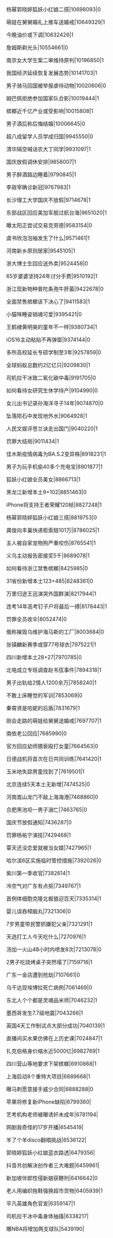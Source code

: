 杨幂郭晓婷狐妖小红娘二搭|10698093|0

萌娃在舅舅婚礼上推车送婚戒|10649329|1

今晚油价或下调|10632426|1

詹姆斯剃光头|10554661|0

南京女大学生案二审维持原判|10196850|1

我国经济延续恢复发展态势|10141703|1

男子骑马回国被举报虐待动物|10020606|0

姆巴佩拒绝参加国家队合影|10019444|1

槟榔近千亿产业或受影响|10015808|1

男子酒后称后悔结婚|10006645|0

超八成留学人员学成归国|9945550|0

清华隔空喊话农大丁同学|9931097|1

国庆放假调休安排|9858007|1

男子醉酒路边睡着|9790845|1

李政宰确诊新冠|9767983|1

长沙理工大学国庆不放假|9714678|1

东部战区回应美加军舰过航台海|9651020|1

曝太阳正尝试交易克劳德|9583154|0

虞书欣泡泡袖发生了什么|9571461|1

河南新乡原则居家|9545105|1

浙大博士生回应送外卖|9524458|0

65岁婆婆坚持24年讨分手费|9510192|1

浙江现新物种普陀条孢牛肝菌|9422678|0

全面禁售槟榔该下决心了|9411583|1

小猫咪睡姿销魂可爱|9395421|0

王鹤棣黄明昊的童年不一样|9380734|1

iOS16主动粘贴不再弹窗|9374144|0

多所高校延长专硕学制至3年|9257859|0

全球蚂蚁总数约2亿亿只|9209830|1

司机拉干冰致二氧化碳中毒|9191705|0

如何看待女研究生休学待产|9104990|0

女儿出书记录孙海洋寻子14年|9074870|0

坠落陨石中发现地外水|9064928|1

人民文娱评苍兰诀走出国门|9040220|1

罚罪大结局|9011434|1

佳木斯疫情病毒为BA.5.2变异株|8918231|1

男子为玩手机偷40多个充电宝|8901877|1

狐妖小红娘全员美女|8866713|1

黑龙江新增本土9+102|8851463|0

iPhone将支持王者荣耀120帧|8827248|1

杨幂郭晓婷狐妖小红娘三搭|8819753|0

龚俊向丰巢快递柜索赔101万|8786025|1

主人被自家宠物狗严重咬伤|8765541|1

义乌主动报告密接奖5千|8689078|1

如何看待浙江禁售槟榔|8425985|0

31省份新增本土123+485|8248361|0

万里归途王迅演哭外国群演|8217944|1

连考14年高考钉子户将最后一搏|8178443|1

罚罪全员收伞|8052474|0

俄称摧毁乌维护海马斯的工厂|8003684|0

张镇麟新赛季或穿77号球衣|7975221|1

四川新增本土28+27|7970785|0

北电成立专班调查赵韦弦事件|7894318|1

男子出轨给2情人1200余万|7858240|1

不敢上床睡觉的军训|7853069|0

秦霄贤是哈妮的后盾|7831679|1

刚会走路的萌娃给舅舅送婚戒|7697707|1

南依老公回应|7685990|0

官方回应幼师猥亵殴打女童|7664563|0

日德战机将首次在日共同训练|7641420|1

玉米地失踪男童找到了|7619501|1

北京连续5天本土无新增|7474525|0

河南嵩山龙门不敌上海海港|7468860|0

合肥黑池坝一男子溺亡|7463765|0

国庆节放假通知|7436287|0

罚罪杨祐宁演技|7429468|1

覃天还没恋爱就被当女婿|7427965|1

哈尔滨6区实施临时管控措施|7392026|0

紫川第一季收官|7382614|1

冷空气对广东有点抠|7349767|1

首例体细胞克隆北极狼迎百天|7335314|1

婴儿误吞樟脑丸|7321306|0

7岁男童带民警抓嫌犯父亲|7321291|1

天选打工人今天吃什么|7270976|1

汤加一火山48小时内喷发8次|7213078|0

2男子吃烧烤桌子突然塌了|7159716|1

广东一金店遭到抢劫|7107661|0

乌干达现埃博拉死亡病例|7061469|0

东北人个个都是灵魂品米师|7046232|1

墨西哥发生7.7级地震|7043266|1

英国4天工作制试点大部分成功|7040139|1

直播间买水果仿佛在上历史课|7024847|1

扎克伯格身价缩水近5000亿|6982769|1

四川营山等地要求下架槟榔|6910868|1

上海启动8个重特大项目|6889668|1

曝马刺愿意接手威少合同|6888288|0

苹果将修复新iPhone缺陷|6799360|

艺考机构老师被曝诱奸未成年|6781194|

网剧我奇怪的17岁开播|6545419|

羊了个羊disco翻唱挑战|6536122|

郭晓婷狐妖小红娘蓝衣路透|6479356|

抖音共创解决创作者三大难题|6459961|

新加坡伴郎性侵新娘获鞭刑|6416642|0

老人用编织拖鞋强换超市货物|6405939|1

平凡英雄角色官宣|6359147|1

司机拉干冰中毒身体抽搐|6338217|

曝NBA将增加两支球队|5439190|

